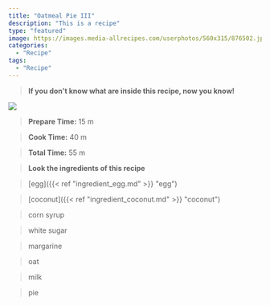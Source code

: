 ```yaml
---
title: "Oatmeal Pie III"
description: "This is a recipe"
type: "featured"
image: https://images.media-allrecipes.com/userphotos/560x315/876502.jpg
categories: 
  - "Recipe"
tags: 
  - "Recipe"
---
```



>**If you don't know what are inside this recipe, now you know!**

![](../images/Recipes-Banner.jpg)
> **Prepare Time:** 15 m


> **Cook Time:** 40 m


> **Total Time:** 55 m

> **Look the ingredients of this recipe**

> [egg]({{< ref "ingredient_egg.md" >}} "egg")

> [coconut]({{< ref "ingredient_coconut.md" >}} "coconut")

> corn syrup

> white sugar

> margarine

> oat

> milk

> pie

